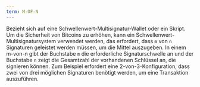 ```yaml
---
term: M-OF-N
---
```


Bezieht sich auf eine Schwellenwert-Multisignatur-Wallet oder ein Skript. Um die Sicherheit von Bitcoins zu erhöhen, kann ein Schwellenwert-Multisignatursystem verwendet werden, das erfordert, dass `m` von `n` Signaturen geleistet werden müssen, um die Mittel auszugeben. In einem m-von-n gibt der Buchstabe `m` die erforderliche Signaturschwelle an und der Buchstabe `n` zeigt die Gesamtzahl der vorhandenen Schlüssel an, die signieren können. Zum Beispiel erfordert eine 2-von-3-Konfiguration, dass zwei von drei möglichen Signaturen benötigt werden, um eine Transaktion auszuführen.